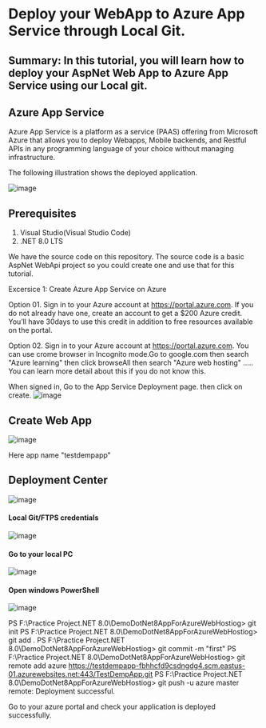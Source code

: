 # Deploy your WebApp to Azure App Service through Local Git.
## Summary: In this tutorial, you will learn how to deploy your AspNet Web App to Azure App Service using our Local git.
## Azure App Service
Azure App Service is a platform as a service (PAAS) offering from Microsoft Azure that allows you to deploy Webapps, Mobile backends, and Restful APIs in any programming language of your choice without managing infrastructure.

The following illustration shows the deployed application.

![image](https://github.com/user-attachments/assets/d8f845be-f9cb-4399-a1a5-ebe1fabd7478)

## Prerequisites

1. Visual Studio(Visual Studio Code)
2. .NET 8.0 LTS

We have the source code on this repository. The source code is a basic AspNet WebApi project so you could create one and use that for this tutorial.

Excersice 1: Create Azure App Service on Azure

Option 01. 
Sign in to your Azure account at https://portal.azure.com. If you do not already have one, create an account to get a $200 Azure credit. You’ll have 30days to use this credit in addition to free resources available on the portal.

Option 02. 
Sign in to your Azure account at https://portal.azure.com. You can use crome browser in Incognito mode.Go to google.com then search "Azure learning" then click browseAll then search "Azure web hosting" ..... You can learn more detail about this if you do not know this.

When signed in, Go to the App Service Deployment page. then click on create.
![image](https://github.com/user-attachments/assets/fbe12cb6-dbb9-4e74-a2ae-47a9f7ca5d06)

## Create Web App
![image](https://github.com/user-attachments/assets/2cba57c7-9e25-4523-838a-59e7e319b6cc)

Here app name "testdempapp"
## Deployment Center
![image](https://github.com/user-attachments/assets/e5c384f6-3689-4d24-9d57-00ed97c29d88)

#### Local Git/FTPS credentials
![image](https://github.com/user-attachments/assets/24ea1f45-eddc-414b-a956-ff5f57dca381)

#### Go to your local PC
![image](https://github.com/user-attachments/assets/9b863e74-a66b-4622-9d39-ccdf488ad3e2)

#### Open windows PowerShell
![image](https://github.com/user-attachments/assets/81599e64-64be-4162-8df8-c4281eb7a4ee)

PS F:\Practice Project\.NET 8.0\DemoDotNet8AppForAzureWebHostiog> git init
PS F:\Practice Project\.NET 8.0\DemoDotNet8AppForAzureWebHostiog> git add .
PS F:\Practice Project\.NET 8.0\DemoDotNet8AppForAzureWebHostiog> git commit -m "first"
PS F:\Practice Project\.NET 8.0\DemoDotNet8AppForAzureWebHostiog> git remote add azure https://testdempapp-fbhhcfd9csdngdg4.scm.eastus-01.azurewebsites.net:443/TestDempApp.git
PS F:\Practice Project\.NET 8.0\DemoDotNet8AppForAzureWebHostiog> git push -u azure master
remote: Deployment successful.

Go to your azure portal and check your application is deployed successfully.
